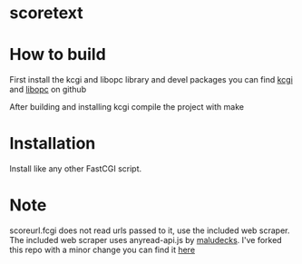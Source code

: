 # scoretext
# How to build
First install the kcgi and libopc library and devel packages you can find [kcgi](https://github.com/kristapsdz/kcgi) and [libopc](https://github.com/freuter/libopc) on github

After building and installing kcgi compile the project with make

# Installation 
Install like any other FastCGI script.

# Note
scoreurl.fcgi does not read urls passed to it, use the included web scraper.
The included web scraper uses anyread-api.js by [maludecks](https://github.com/maludecks). I've forked this repo with a minor change you can find it [here](https://github.com/clockley/anyread-api.js)